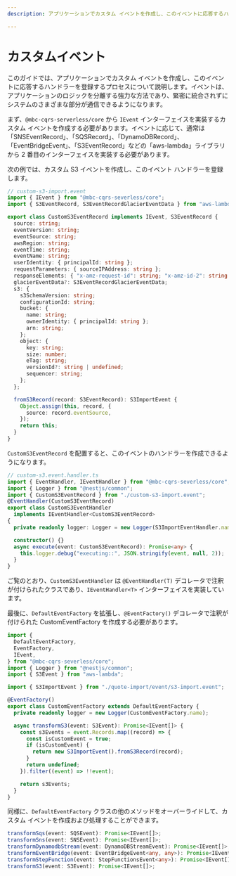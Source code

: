 ```yaml
---
description: アプリケーションでカスタム イベントを作成し、このイベントに応答するハンドラーを登録する方法を学びます。

---
```


# カスタムイベント

このガイドでは、アプリケーションでカスタム イベントを作成し、このイベントに応答するハンドラーを登録するプロセスについて説明します。イベントは、アプリケーションのロジックを分離する強力な方法であり、緊密に統合されずにシステムのさまざまな部分が通信できるようになります。

まず、`@mbc-cqrs-serverless/core` から `IEvent` インターフェイスを実装するカスタム イベントを作成する必要があります。イベントに応じて、通常は「SNSEventRecord」、「SQSRecord」、「DynamoDBRecord」、「EventBridgeEvent」、「S3EventRecord」などの「aws-lambda」ライブラリから 2 番目のインターフェイスを実装する必要があります。

次の例では、カスタム S3 イベントを作成し、このイベント ハンドラーを登録します。

```ts
// custom-s3-import.event
import { IEvent } from "@mbc-cqrs-severless/core";
import { S3EventRecord, S3EventRecordGlacierEventData } from "aws-lambda";

export class CustomS3EventRecord implements IEvent, S3EventRecord {
  source: string;
  eventVersion: string;
  eventSource: string;
  awsRegion: string;
  eventTime: string;
  eventName: string;
  userIdentity: { principalId: string };
  requestParameters: { sourceIPAddress: string };
  responseElements: { "x-amz-request-id": string; "x-amz-id-2": string };
  glacierEventData?: S3EventRecordGlacierEventData;
  s3: {
    s3SchemaVersion: string;
    configurationId: string;
    bucket: {
      name: string;
      ownerIdentity: { principalId: string };
      arn: string;
    };
    object: {
      key: string;
      size: number;
      eTag: string;
      versionId?: string | undefined;
      sequencer: string;
    };
  };

  fromS3Record(record: S3EventRecord): S3ImportEvent {
    Object.assign(this, record, {
      source: record.eventSource,
    });
    return this;
  }
}
```

`CustomS3EventRecord` を配置すると、このイベントのハンドラーを作成できるようになります。

```ts
// custom-s3.event.handler.ts
import { EventHandler, IEventHandler } from "@mbc-cqrs-severless/core";
import { Logger } from "@nestjs/common";
import { CustomS3EventRecord } from "./custom-s3-import.event";
@EventHandler(CustomS3EventRecord)
export class CustomS3EventHandler
  implements IEventHandler<CustomS3EventRecord>
{
  private readonly logger: Logger = new Logger(S3ImportEventHandler.name);

  constructor() {}
  async execute(event: CustomS3EventRecord): Promise<any> {
    this.logger.debug("executing::", JSON.stringify(event, null, 2));
  }
}
```

ご覧のとおり、`CustomS3EventHandler` は `@EventHandler(T)` デコレータで注釈が付けられたクラスであり、`IEventHandler<T>` インターフェイスを実装しています。

最後に、`DefaultEventFactory` を拡張し、`@EventFactory()` デコレータで注釈が付けられた CustomEventFactory を作成する必要があります。

```ts
import {
  DefaultEventFactory,
  EventFactory,
  IEvent,
} from "@mbc-cqrs-severless/core";
import { Logger } from "@nestjs/common";
import { S3Event } from "aws-lambda";

import { S3ImportEvent } from "./quote-import/event/s3-import.event";

@EventFactory()
export class CustomEventFactory extends DefaultEventFactory {
  private readonly logger = new Logger(CustomEventFactory.name);

  async transformS3(event: S3Event): Promise<IEvent[]> {
    const s3Events = event.Records.map((record) => {
      const isCustomEvent = true;
      if (isCustomEvent) {
        return new S3ImportEvent().fromS3Record(record);
      }
      return undefined;
    }).filter((event) => !!event);

    return s3Events;
  }
}
```


同様に、`DefaultEventFactory` クラスの他のメソッドをオーバーライドして、カスタム イベントを作成および処理することができます。

```ts
transformSqs(event: SQSEvent): Promise<IEvent[]>;
transformSns(event: SNSEvent): Promise<IEvent[]>;
transformDynamodbStream(event: DynamoDBStreamEvent): Promise<IEvent[]>;
transformEventBridge(event: EventBridgeEvent<any, any>): Promise<IEvent[]>;
transformStepFunction(event: StepFunctionsEvent<any>): Promise<IEvent[]>;
transformS3(event: S3Event): Promise<IEvent[]>;
```
